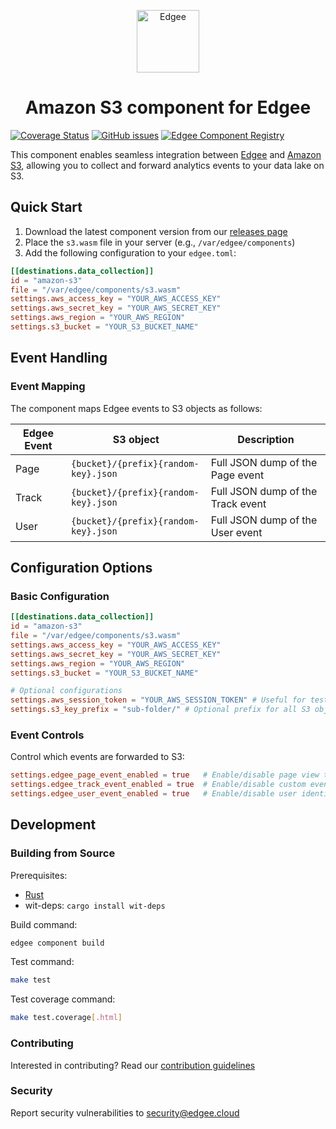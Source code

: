 <div align="center">
<p align="center">
  <a href="https://www.edgee.cloud">
    <picture>
      <source media="(prefers-color-scheme: dark)" srcset="https://cdn.edgee.cloud/img/component-dark.svg">
      <img src="https://cdn.edgee.cloud/img/component.svg" height="100" alt="Edgee">
    </picture>
  </a>
</p>
</div>

<h1 align="center">Amazon S3 component for Edgee</h1>

[![Coverage Status](https://coveralls.io/repos/github/edgee-cloud/amazon-s3-component/badge.svg)](https://coveralls.io/github/edgee-cloud/amazon-s3-component)
[![GitHub issues](https://img.shields.io/github/issues/edgee-cloud/amazon-s3-component.svg)](https://github.com/edgee-cloud/amazon-s3-component/issues)
[![Edgee Component Registry](https://img.shields.io/badge/Edgee_Component_Registry-Public-green.svg)](https://www.edgee.cloud/edgee/amazon-s3-component)


This component enables seamless integration between [Edgee](https://www.edgee.cloud) and [Amazon S3](https://aws.amazon.com/s3/), allowing you to collect and forward analytics events to your data lake on S3.


## Quick Start

1. Download the latest component version from our [releases page](../../releases)
2. Place the `s3.wasm` file in your server (e.g., `/var/edgee/components`)
3. Add the following configuration to your `edgee.toml`:

```toml
[[destinations.data_collection]]
id = "amazon-s3"
file = "/var/edgee/components/s3.wasm"
settings.aws_access_key = "YOUR_AWS_ACCESS_KEY"
settings.aws_secret_key = "YOUR_AWS_SECRET_KEY"
settings.aws_region = "YOUR_AWS_REGION"
settings.s3_bucket = "YOUR_S3_BUCKET_NAME"
```


## Event Handling

### Event Mapping
The component maps Edgee events to S3 objects as follows:

| Edgee Event | S3 object | Description |
|-------------|----------------|-------------|
| Page        | `{bucket}/{prefix}{random-key}.json` | Full JSON dump of the Page event |
| Track       | `{bucket}/{prefix}{random-key}.json` | Full JSON dump of the Track event |
| User        | `{bucket}/{prefix}{random-key}.json` | Full JSON dump of the User event |


## Configuration Options

### Basic Configuration
```toml
[[destinations.data_collection]]
id = "amazon-s3"
file = "/var/edgee/components/s3.wasm"
settings.aws_access_key = "YOUR_AWS_ACCESS_KEY"
settings.aws_secret_key = "YOUR_AWS_SECRET_KEY"
settings.aws_region = "YOUR_AWS_REGION"
settings.s3_bucket = "YOUR_S3_BUCKET_NAME"

# Optional configurations
settings.aws_session_token = "YOUR_AWS_SESSION_TOKEN" # Useful for tests, not recommended in prod since it's short-lived
settings.s3_key_prefix = "sub-folder/" # Optional prefix for all S3 objects
```


### Event Controls
Control which events are forwarded to S3:
```toml
settings.edgee_page_event_enabled = true   # Enable/disable page view tracking
settings.edgee_track_event_enabled = true  # Enable/disable custom event tracking
settings.edgee_user_event_enabled = true   # Enable/disable user identification
```


## Development

### Building from Source
Prerequisites:
- [Rust](https://www.rust-lang.org/tools/install)
- wit-deps: `cargo install wit-deps`

Build command:
```bash
edgee component build
```

Test command:
```bash
make test
```

Test coverage command:
```bash
make test.coverage[.html]
```

### Contributing
Interested in contributing? Read our [contribution guidelines](./CONTRIBUTING.md)

### Security
Report security vulnerabilities to [security@edgee.cloud](mailto:security@edgee.cloud)
